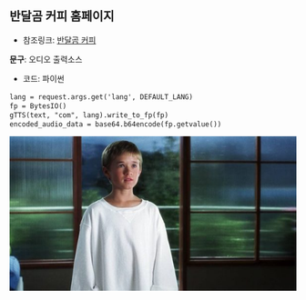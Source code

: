 ## 반달곰 커피 홈페이지

- 참조링크: [반달곰 커피](https://반달곰커피)

**문구**: 오디오 출력소스
- 코드: 파이썬

```
lang = request.args.get('lang', DEFAULT_LANG)
fp = BytesIO()
gTTS(text, "com", lang).write_to_fp(fp)
encoded_audio_data = base64.b64encode(fp.getvalue())
```
![david](main-2.3/david.jpg)